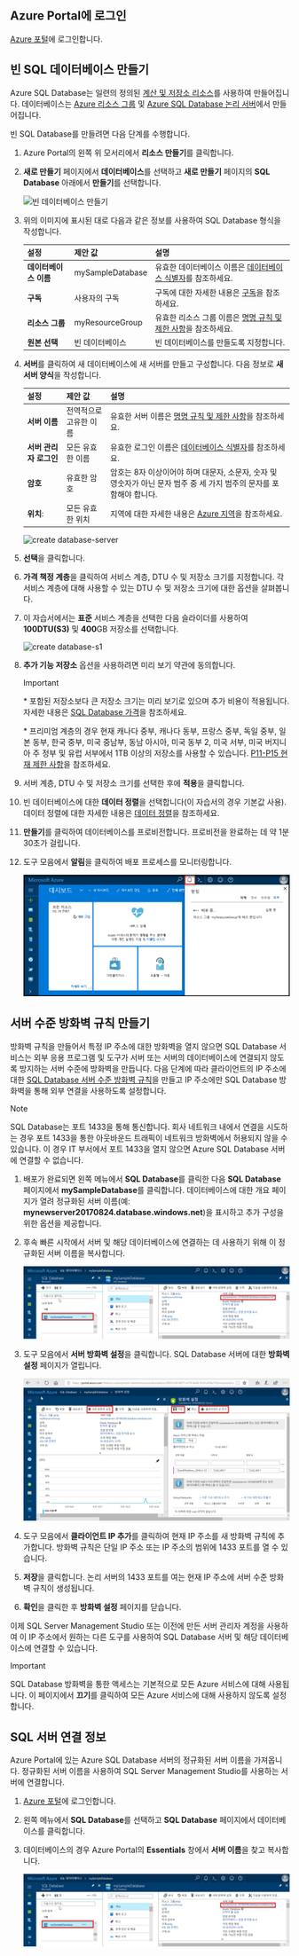 ## <a name="sign-in-to-the-azure-portal"></a>Azure Portal에 로그인

[Azure 포털](https://portal.azure.com/)에 로그인합니다.

## <a name="create-a-blank-sql-database"></a>빈 SQL 데이터베이스 만들기

Azure SQL Database는 일련의 정의된 [계산 및 저장소 리소스](../articles/sql-database/sql-database-service-tiers-dtu.md)를 사용하여 만들어집니다. 데이터베이스는 [Azure 리소스 그룹](../articles/azure-resource-manager/resource-group-overview.md) 및 [Azure SQL Database 논리 서버](../articles/sql-database/sql-database-features.md)에서 만들어집니다. 

빈 SQL Database를 만들려면 다음 단계를 수행합니다. 

1. Azure Portal의 왼쪽 위 모서리에서 **리소스 만들기**를 클릭합니다.

2. **새로 만들기** 페이지에서 **데이터베이스**를 선택하고 **새로 만들기** 페이지의 **SQL Database** 아래에서 **만들기**를 선택합니다.

   ![빈 데이터베이스 만들기](../articles/sql-database/media/sql-database-design-first-database/create-empty-database.png)

3. 위의 이미지에 표시된 대로 다음과 같은 정보를 사용하여 SQL Database 형식을 작성합니다.   

   | 설정       | 제안 값 | 설명 | 
   | ------------ | ------------------ | ------------------------------------------------- | 
   | **데이터베이스 이름** | mySampleDatabase | 유효한 데이터베이스 이름은 [데이터베이스 식별자](https://docs.microsoft.com/sql/relational-databases/databases/database-identifiers)를 참조하세요. | 
   | **구독** | 사용자의 구독  | 구독에 대한 자세한 내용은 [구독](https://account.windowsazure.com/Subscriptions)을 참조하세요. |
   | **리소스 그룹** | myResourceGroup | 유효한 리소스 그룹 이름은 [명명 규칙 및 제한 사항](https://docs.microsoft.com/azure/architecture/best-practices/naming-conventions)을 참조하세요. |
   | **원본 선택** | 빈 데이터베이스 | 빈 데이터베이스를 만들도록 지정합니다. |

4. **서버**를 클릭하여 새 데이터베이스에 새 서버를 만들고 구성합니다. 다음 정보로 **새 서버 양식**을 작성합니다. 

   | 설정       | 제안 값 | 설명 | 
   | ------------ | ------------------ | ------------------------------------------------- | 
   | **서버 이름** | 전역적으로 고유한 이름 | 유효한 서버 이름은 [명명 규칙 및 제한 사항](https://docs.microsoft.com/azure/architecture/best-practices/naming-conventions)을 참조하세요. | 
   | **서버 관리자 로그인** | 모든 유효한 이름 | 유효한 로그인 이름은 [데이터베이스 식별자](https://docs.microsoft.com/sql/relational-databases/databases/database-identifiers)를 참조하세요.|
   | **암호** | 유효한 암호 | 암호는 8자 이상이어야 하며 대문자, 소문자, 숫자 및 영숫자가 아닌 문자 범주 중 세 가지 범주의 문자를 포함해야 합니다. |
   | **위치**: | 모든 유효한 위치 | 지역에 대한 자세한 내용은 [Azure 지역](https://azure.microsoft.com/regions/)을 참조하세요. |

   ![create database-server](../articles/sql-database/media/sql-database-design-first-database/create-database-server.png)

5. **선택**을 클릭합니다.

6. **가격 책정 계층**을 클릭하여 서비스 계층, DTU 수 및 저장소 크기를 지정합니다. 각 서비스 계층에 대해 사용할 수 있는 DTU 수 및 저장소 크기에 대한 옵션을 살펴봅니다. 

7. 이 자습서에서는 **표준** 서비스 계층을 선택한 다음 슬라이더를 사용하여 **100DTU(S3)** 및 **400**GB 저장소를 선택합니다.

   ![create database-s1](../articles/sql-database/media/sql-database-design-first-database/create-empty-database-pricing-tier.png)

8. **추가 기능 저장소** 옵션을 사용하려면 미리 보기 약관에 동의합니다. 

   > [!IMPORTANT]
   > \* 포함된 저장소보다 큰 저장소 크기는 미리 보기로 있으며 추가 비용이 적용됩니다. 자세한 내용은 [SQL Database 가격](https://azure.microsoft.com/pricing/details/sql-database/)을 참조하세요. 
   >
   >\* 프리미엄 계층의 경우 현재 캐나다 중부, 캐나다 동부, 프랑스 중부, 독일 중부, 일본 동부, 한국 중부, 미국 중남부, 동남 아시아, 미국 동부 2, 미국 서부, 미국 버지니아 주 정부 및 유럽 서부에서 1TB 이상의 저장소를 사용할 수 있습니다. [P11-P15 현재 제한 사항](../articles/sql-database/sql-database-dtu-resource-limits-single-databases.md#single-database-limitations-of-p11-and-p15-when-the-maximum-size-greater-than-1-tb)을 참조하세요.  
   > 

9. 서버 계층, DTU 수 및 저장소 크기를 선택한 후에 **적용**을 클릭합니다.  

10. 빈 데이터베이스에 대한 **데이터 정렬**을 선택합니다(이 자습서의 경우 기본값 사용). 데이터 정렬에 대한 자세한 내용은 [데이터 정렬](https://docs.microsoft.com/sql/t-sql/statements/collations)을 참조하세요.

11. **만들기**를 클릭하여 데이터베이스를 프로비전합니다. 프로비전을 완료하는 데 약 1분 30초가 걸립니다. 

12. 도구 모음에서 **알림**을 클릭하여 배포 프로세스를 모니터링합니다.
    
     ![알림](../articles/sql-database/media/sql-database-get-started-portal/notification.png)

## <a name="create-a-server-level-firewall-rule"></a>서버 수준 방화벽 규칙 만들기

방화벽 규칙을 만들어서 특정 IP 주소에 대한 방화벽을 열지 않으면 SQL Database 서비스는 외부 응용 프로그램 및 도구가 서버 또는 서버의 데이터베이스에 연결되지 않도록 방지하는 서버 수준에 방화벽을 만듭니다. 다음 단계에 따라 클라이언트의 IP 주소에 대한 [SQL Database 서버 수준 방화벽 규칙](../articles/sql-database/sql-database-firewall-configure.md)을 만들고 IP 주소에만 SQL Database 방화벽을 통해 외부 연결을 사용하도록 설정합니다. 

> [!NOTE]
> SQL Database는 포트 1433을 통해 통신합니다. 회사 네트워크 내에서 연결을 시도하는 경우 포트 1433을 통한 아웃바운드 트래픽이 네트워크 방화벽에서 허용되지 않을 수 있습니다. 이 경우 IT 부서에서 포트 1433을 열지 않으면 Azure SQL Database 서버에 연결할 수 없습니다.
>

1. 배포가 완료되면 왼쪽 메뉴에서 **SQL Database**를 클릭한 다음 **SQL Database** 페이지에서 **mySampleDatabase**를 클릭합니다. 데이터베이스에 대한 개요 페이지가 열려 정규화된 서버 이름(예: **mynewserver20170824.database.windows.net**)을 표시하고 추가 구성을 위한 옵션을 제공합니다. 

2. 후속 빠른 시작에서 서버 및 해당 데이터베이스에 연결하는 데 사용하기 위해 이 정규화된 서버 이름을 복사합니다. 

   ![서버 이름](../articles/sql-database/media/sql-database-get-started-portal/server-name.png) 

3. 도구 모음에서 **서버 방화벽 설정**을 클릭합니다. SQL Database 서버에 대한 **방화벽 설정** 페이지가 열립니다. 

   ![서버 방화벽 규칙](../articles/sql-database/media/sql-database-get-started-portal/server-firewall-rule.png) 

4. 도구 모음에서 **클라이언트 IP 추가**를 클릭하여 현재 IP 주소를 새 방화벽 규칙에 추가합니다. 방화벽 규칙은 단일 IP 주소 또는 IP 주소의 범위에 1433 포트를 열 수 있습니다.

5. **저장**을 클릭합니다. 논리 서버의 1433 포트를 여는 현재 IP 주소에 서버 수준 방화벽 규칙이 생성됩니다.

6. **확인**을 클릭한 후 **방화벽 설정** 페이지를 닫습니다.

이제 SQL Server Management Studio 또는 이전에 만든 서버 관리자 계정을 사용하여 이 IP 주소에서 원하는 다른 도구를 사용하여 SQL Database 서버 및 해당 데이터베이스에 연결할 수 있습니다.


> [!IMPORTANT]
> SQL Database 방화벽을 통한 액세스는 기본적으로 모든 Azure 서비스에 대해 사용됩니다. 이 페이지에서 **끄기**를 클릭하여 모든 Azure 서비스에 대해 사용하지 않도록 설정합니다.

## <a name="sql-server-connection-information"></a>SQL 서버 연결 정보

Azure Portal에 있는 Azure SQL Database 서버의 정규화된 서버 이름을 가져옵니다. 정규화된 서버 이름을 사용하여 SQL Server Management Studio를 사용하는 서버에 연결합니다.

1. [Azure 포털](https://portal.azure.com/)에 로그인합니다.
2. 왼쪽 메뉴에서 **SQL Database**를 선택하고 **SQL Database** 페이지에서 데이터베이스를 클릭합니다. 
3. 데이터베이스의 경우 Azure Portal의 **Essentials** 창에서 **서버 이름**을 찾고 복사합니다.

   ![연결 정보](../articles/sql-database/media/sql-database-get-started-portal/server-name.png)
